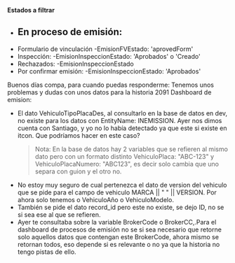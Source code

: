 **Estados a filtrar**
- En proceso de emisión:
	-
- Formulario de vinculación
	-EmisionFVEstado: 'aprovedForm'
- Inspección:
	-EmisionInspeccionEstado: 'Aprobados' o 'Creado'
- Rechazados:
	-EmisionInspeccionEstado
- Por confirmar emisión:
   -EmisionInspeccionEstado: 'Aprobados'


Buenos días compa, para cuando puedas responderme:
Tenemos unos problemas y dudas con unos datos para la historia 2091 Dashboard de emision:
- El dato VehiculoTipoPlacaDes, al consultarlo en la base de datos en dev, no existe para los datos con EntityName: INEMISSION. Ayer nos dimos cuenta con Santiago, y yo no lo había detectado ya que este si existe en itcon. Que podríamos hacer en este caso?
	> Nota: En la base de datos hay 2 variables que se refieren al mismo dato pero con un formato distinto VehiculoPlaca: "ABC-123" y VehiculoPlacaNumero: "ABC123", es decir solo cambia que uno separa con guion y el otro no.
- No estoy muy seguro de cual pertenezca el dato de version del vehiculo que se pide para el campo de vehiculo MARCA || " " || VERSION. Por ahora solo tenemos o VehiculoAño o VehiculoModelo.
- También se pide el dato record_id pero este no existe, se dejo ID, no se si sea ese al que se refieren.
- Ayer te consultaba sobre la variable BrokerCode o BrokerCC,.Para el dashboard de procesos de emisión no se si sea necesario que retorne solo aquellos datos que contengan este BrokerCode, ahora mismo se retornan todos, eso depende si es relevante o no ya que la historia no tengo pistas de ello.